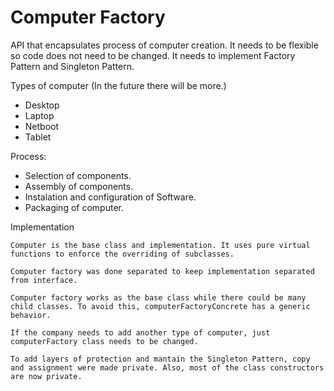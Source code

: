 # Computer Factory 
API that encapsulates process of computer creation. It needs to be flexible so code does not need to be changed. It needs to implement Factory Pattern and Singleton Pattern.

Types of computer (In the future there will be more.)

* Desktop
* Laptop
* Netboot
* Tablet


Process:

* Selection of components.
* Assembly of components.
* Instalation and configuration of Software.
* Packaging of computer.

Implementation 

	Computer is the base class and implementation. It uses pure virtual functions to enforce the overriding of subclasses. 
	
	Computer factory was done separated to keep implementation separated from interface.

	Computer factory works as the base class while there could be many child classes. To avoid this, computerFactoryConcrete has a generic behavior.
	
	If the company needs to add another type of computer, just computerFactory class needs to be changed. 

	To add layers of protection and mantain the Singleton Pattern, copy and assignment were made private. Also, most of the class constructors are now private.
